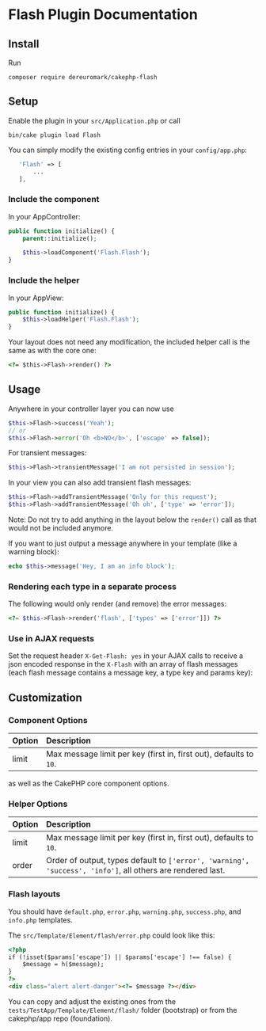 # Flash Plugin Documentation

## Install
Run
```
composer require dereuromark/cakephp-flash
```

## Setup
Enable the plugin in your `src/Application.php` or call
```
bin/cake plugin load Flash
```

You can simply modify the existing config entries in your `config/app.php`:
 ```php
    'Flash' => [
        ...
    ],
```

### Include the component
In your AppController:
```php
public function initialize() {
    parent::initialize();

    $this->loadComponent('Flash.Flash');
}
```

### Include the helper
In your AppView:
```php
public function initialize() {
    $this->loadHelper('Flash.Flash');
}
```

Your layout does not need any modification, the included helper call is the same as with the core one:
```html
<?= $this->Flash->render() ?>
```

## Usage

Anywhere in your controller layer you can now use
```php
$this->Flash->success('Yeah');
// or
$this->Flash->error('Oh <b>NO</b>', ['escape' => false]);
```
For transient messages:
```php
$this->Flash->transientMessage('I am not persisted in session');
```

In your view you can also add transient flash messages:

```php
$this->Flash->addTransientMessage('Only for this request');
$this->Flash->addTransientMessage('Oh oh', ['type' => 'error']);
```
Note: Do not try to add anything in the layout below the `render()` call as that would not be included anymore.

If you want to just output a message anywhere in your template (like a warning block):
```php
echo $this->message('Hey, I am an info block');
```

### Rendering each type in a separate process
The following would only render (and remove) the error messages:
```php
<?= $this->Flash->render('flash', ['types' => ['error']]) ?>
```

### Use in AJAX requests

Set the request header `X-Get-Flash: yes` in your AJAX calls to receive a json encoded response in the `X-Flash` with an array of flash messages (each flash message contains a message key, a type key and params key):

## Customization

### Component Options

Option |Description
:----- | :----------
limit | Max message limit per key (first in, first out), defaults to `10`.

as well as the CakePHP core component options.

### Helper Options

Option |Description
:----- | :----------
limit | Max message limit per key (first in, first out), defaults to `10`.
order | Order of output, types default to `['error', 'warning', 'success', 'info']`, all others are rendered last.

### Flash layouts
You should have `default.php`, `error.php`, `warning.php`, `success.php`, and `info.php` templates.

The `src/Template/Element/flash/error.php` could look like this:
```html
<?php
if (!isset($params['escape']) || $params['escape'] !== false) {
    $message = h($message);
}
?>
<div class="alert alert-danger"><?= $message ?></div>
```
You can copy and adjust the existing ones from the `tests/TestApp/Template/Element/flash/` folder (bootstrap) or from the cakephp/app repo (foundation).
